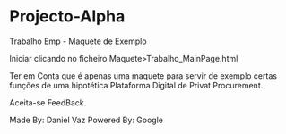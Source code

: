 # Projecto-Alpha
Trabalho Emp - Maquete de Exemplo

Iniciar clicando no ficheiro Maquete>Trabalho_MainPage.html

Ter em Conta que é apenas uma maquete para servir de exemplo certas funções de uma hipotética Plataforma Digital de Privat Procurement. 

Aceita-se FeedBack.

Made By: Daniel Vaz 
Powered By: Google
